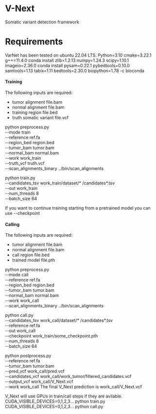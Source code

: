 # V-Next
Somatic variant detection framework
# Requirements
VarNet has been tested on ubuntu 22.04 LTS.
Python=3.10
cmake=3.22.1
g++=11.4.0
conda install zlib=1.2.13 numpy=1.24.3 scipy=1.10.1 imageio=2.36.0
conda install pysam=0.22.1 pybedtools=0.10.0 samtools=1.13 tabix=1.11 bedtools=2.30.0 biopython=1.78 -c bioconda
#### Training
The following inputs are required:
- tumor alignment file.bam
- normal alignment file.bam
- training region file.bed
- truth somatic variant file.vcf

python preprocess.py \
	--mode train \
	--reference ref.fa \
	--region_bed region.bed \
	--tumor_bam tumor.bam \
	--normal_bam normal.bam \
	--work work_train \
	--truth_vcf truth.vcf \
	--scan_alignments_binary ../bin/scan_alignments

python train.py \
	--candidates_tsv work_train/dataset/* /candidates*.tsv \
	--out work_train \
	--num_threads 8 \
	--batch_size 64 

 If you want to continue training starting from a pretrained model you can use --checkpoint
#### Calling 
The following inputs are required:
- tumor alignment file.bam
- normal alignment file.bam
- call region file.bed
- trained model file.pth

python preprocess.py \
	--mode call \
	--reference ref.fa \
	--region_bed region.bed \
	--tumor_bam tumor.bam \
	--normal_bam normal.bam \
	--work work_call \
	--scan_alignments_binary ../bin/scan_alignments

python call.py \
	--candidates_tsv work_call/dataset/* /candidates*.tsv \
	--reference ref.fa \
	--out work_call \
	--checkpoint work_train/some_checkpoint.pth \
	--num_threads 8 \
	--batch_size 64 

python postprocess.py \
	--reference ref.fa \
	--tumor_bam tumor.bam \
	--pred_vcf work_call/pred.vcf \
	--candidates_vcf work_call/work_tumor/filtered_candidates.vcf \
	--output_vcf work_call/V_Next.vcf \
	--work work_call 
The final V_Next prediction is work_call/V_Next.vcf

V_Next will use GPUs in train/call steps if they are avilable.
CUDA_VISIBLE_DEVICES=0,1,2,3... python train.py
CUDA_VISIBLE_DEVICES=0,1,2,3... python call.py 

